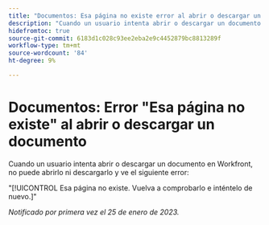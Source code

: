 ```yaml
---
title: "Documentos: Esa página no existe error al abrir o descargar un documento"
description: "Cuando un usuario intenta abrir o descargar un documento en Workfront, no puede abrirlo ni descargarlo y ve un error"
hidefromtoc: true
source-git-commit: 6183d1c028c93ee2eba2e9c4452879bc8813289f
workflow-type: tm+mt
source-wordcount: '84'
ht-degree: 9%

---
```



# Documentos: Error &quot;Esa página no existe&quot; al abrir o descargar un documento

<!--This article is on the WF and WFP TOC-->

Cuando un usuario intenta abrir o descargar un documento en Workfront, no puede abrirlo ni descargarlo y ve el siguiente error:

&quot;[!UICONTROL Esa página no existe. Vuelva a comprobarlo e inténtelo de nuevo.]&quot;

_Notificado por primera vez el 25 de enero de 2023._
